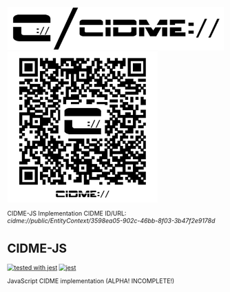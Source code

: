 ![CIDME project banner logo - dual](logos/cidme-banner_logo-dual-750x150.png "CIDME project banner logo - dual")
![CIDME JS Implementation QR code - cidme://public/EntityContext/3598ea05-902c-46bb-8f03-3b47f2e9178d](logos/cidme-js_implementation-qr_code-350x350.png "CIDME JS Implementation QR code - cidme://public/EntityContext/3598ea05-902c-46bb-8f03-3b47f2e9178d")

CIDME-JS Implementation CIDME ID/URL: _cidme://public/EntityContext/3598ea05-902c-46bb-8f03-3b47f2e9178d_


# CIDME-JS

[![tested with jest](https://img.shields.io/badge/tested_with-jest-99424f.svg)](https://github.com/facebook/jest) [![jest](https://jestjs.io/img/jest-badge.svg)](https://github.com/facebook/jest)

JavaScript CIDME implementation (ALPHA!  INCOMPLETE!)
